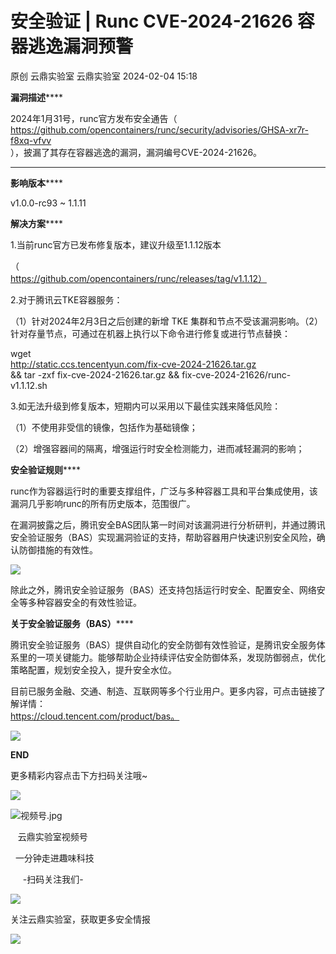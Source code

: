 #  安全验证 | Runc CVE-2024-21626 容器逃逸漏洞预警   
原创 云鼎实验室  云鼎实验室   2024-02-04 15:18  
  
**漏洞描述******  
  
  
2024年1月31号，runc官方发布安全通告（  
https://github.com/opencontainers/runc/security/advisories/GHSA-xr7r-f8xq-vfvv  
 ），披漏了其存在容器逃逸的漏洞，漏洞编号CVE-2024-21626。  
  
  
****  
**影响版本******  
  
  
v1.0.0-rc93 ~ 1.1.11  
  
  
  
**解决方案******  
  
  
1.当前runc官方已发布修复版本，建议升级至1.1.12版本  
  
（  
https://github.com/opencontainers/runc/releases/tag/v1.1.12）  
  
  
2.对于腾讯云TKE容器服务：  
  
（1）针对2024年2月3日之后创建的新增 TKE 集群和节点不受该漏洞影响。（2）针对存量节点，可通过在机器上执行以下命令进行修复或进行节点替换：  
  
wget   
http://static.ccs.tencentyun.com/fix-cve-2024-21626.tar.gz  
 && tar -zxf fix-cve-2024-21626.tar.gz && fix-cve-2024-21626/runc-v1.1.12.sh  
  
  
3.如无法升级到修复版本，短期内可以采用以下最佳实践来降低风险：  
  
（1）不使用非受信的镜像，包括作为基础镜像；  
  
（2）增强容器间的隔离，增强运行时安全检测能力，进而减轻漏洞的影响；  
  
  
  
**安全验证规则******  
  
  
  
runc作为容器运行时的重要支撑组件，广泛与多种容器工具和平台集成使用，该漏洞几乎影响runc的所有历史版本，范围很广。  
  
  
在漏洞披露之后，腾讯安全BAS团队第一时间对该漏洞进行分析研判，并通过腾讯安全验证服务（BAS）实现漏洞验证的支持，帮助容器用户快速识别安全风险，确认防御措施的有效性。  
  
![](https://mmbiz.qpic.cn/sz_mmbiz_png/NNSr7XSrt0nXkF2Ce6CAmPOf3v4iasPTy7ME3xjOLroOsXoBe6hBUEl0ibEpz25MDUbIHic5aHBe2kzEWUbpKJEgA/640?wx_fmt=png&from=appmsg "")  
  
除此之外，腾讯安全验证服务（BAS）还支持包括运行时安全、配置安全、网络安全等多种容器安全的有效性验证。  
  
  
**关于安全验证服务（BAS）******  
  
  
腾讯安全验证服务（BAS）提供自动化的安全防御有效性验证，是腾讯安全服务体系里的一项关键能力。能够帮助企业持续评估安全防御体系，发现防御弱点，优化策略配置，规划安全投入，提升安全水位。  
  
  
目前已服务金融、交通、制造、互联网等多个行业用户。更多内容，可点击链接了解详情：  
https://cloud.tencent.com/product/bas。  
  
  
  
![](https://mmbiz.qpic.cn/mmbiz_gif/FIBZec7ucChYUNicUaqntiamEgZ1ZJYzLRasq5S6zvgt10NKsVZhejol3iakHl3ItlFWYc8ZAkDa2lzDc5SHxmqjw/640?wx_fmt=gif "")  
  
**END**  
  
  
更多精彩内容点击下方扫码关注哦~  
  
  
![](https://mmbiz.qpic.cn/mmbiz_png/NNSr7XSrt0nAndJ4ozla5XpoNZ4vx3ODvfv2KeLxRIibuLOxGdK8E4iauMQLKA8icPdSCZzcUicdIyNrUphHLPN0dg/640?wx_fmt=png "")  
  
![](https://mmbiz.qpic.cn/mmbiz_jpg/NNSr7XSrt0nAndJ4ozla5XpoNZ4vx3ODx8dMjdZkqD0A1PoZa3qWnib0uL11eYjLoL4lKToXQNkQacCXlpu4KcA/640?wx_fmt=jpeg "视频号.jpg")  
  
   云鼎实验室视频号  
  
  一分钟走进趣味科技  
  
     -扫码关注我们-  
  
![](https://mmbiz.qpic.cn/mmbiz_png/NNSr7XSrt0nAndJ4ozla5XpoNZ4vx3OD0blTWUw87GN3WkTjRdyGdPjcbia78pSd9iaia4Sp6cgqmMAKyNvGcenFA/640?wx_fmt=png "")  
  
  
  
关注云鼎实验室，获取更多安全情报  
  
  
![](https://mmbiz.qpic.cn/mmbiz_png/NNSr7XSrt0mfEkibaEU8uriaORBdj9W37EhEIZlIFuzudKVafyia4vTv1q1usxN57bsdeAY4icwcKw9qJ1W4COeR4Q/640?wx_fmt=jpeg "")  
  
  
  
